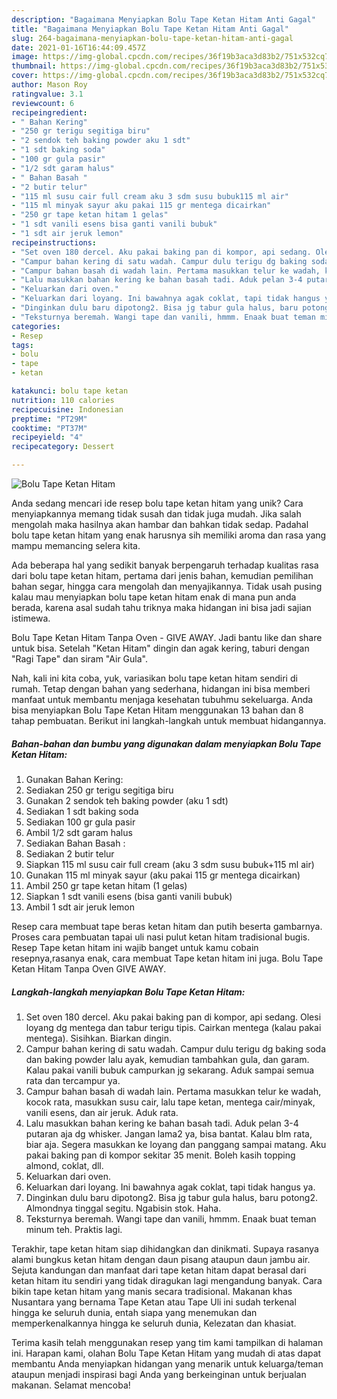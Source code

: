 ```yaml
---
description: "Bagaimana Menyiapkan Bolu Tape Ketan Hitam Anti Gagal"
title: "Bagaimana Menyiapkan Bolu Tape Ketan Hitam Anti Gagal"
slug: 264-bagaimana-menyiapkan-bolu-tape-ketan-hitam-anti-gagal
date: 2021-01-16T16:44:09.457Z
image: https://img-global.cpcdn.com/recipes/36f19b3aca3d83b2/751x532cq70/bolu-tape-ketan-hitam-foto-resep-utama.jpg
thumbnail: https://img-global.cpcdn.com/recipes/36f19b3aca3d83b2/751x532cq70/bolu-tape-ketan-hitam-foto-resep-utama.jpg
cover: https://img-global.cpcdn.com/recipes/36f19b3aca3d83b2/751x532cq70/bolu-tape-ketan-hitam-foto-resep-utama.jpg
author: Mason Roy
ratingvalue: 3.1
reviewcount: 6
recipeingredient:
- " Bahan Kering"
- "250 gr terigu segitiga biru"
- "2 sendok teh baking powder aku 1 sdt"
- "1 sdt baking soda"
- "100 gr gula pasir"
- "1/2 sdt garam halus"
- " Bahan Basah "
- "2 butir telur"
- "115 ml susu cair full cream aku 3 sdm susu bubuk115 ml air"
- "115 ml minyak sayur aku pakai 115 gr mentega dicairkan"
- "250 gr tape ketan hitam 1 gelas"
- "1 sdt vanili esens bisa ganti vanili bubuk"
- "1 sdt air jeruk lemon"
recipeinstructions:
- "Set oven 180 dercel. Aku pakai baking pan di kompor, api sedang. Olesi loyang dg mentega dan tabur terigu tipis. Cairkan mentega (kalau pakai mentega). Sisihkan. Biarkan dingin."
- "Campur bahan kering di satu wadah. Campur dulu terigu dg baking soda dan baking powder lalu ayak, kemudian tambahkan gula, dan garam. Kalau pakai vanili bubuk campurkan jg sekarang. Aduk sampai semua rata dan tercampur ya."
- "Campur bahan basah di wadah lain. Pertama masukkan telur ke wadah, kocok rata, masukkan susu cair, lalu tape ketan, mentega cair/minyak, vanili esens, dan air jeruk. Aduk rata."
- "Lalu masukkan bahan kering ke bahan basah tadi. Aduk pelan 3-4 putaran aja dg whisker. Jangan lama2 ya, bisa bantat. Kalau blm rata, biar aja. Segera masukkan ke loyang dan panggang sampai matang. Aku pakai baking pan di kompor sekitar 35 menit. Boleh kasih topping almond, coklat, dll."
- "Keluarkan dari oven."
- "Keluarkan dari loyang. Ini bawahnya agak coklat, tapi tidak hangus ya."
- "Dinginkan dulu baru dipotong2. Bisa jg tabur gula halus, baru potong2. Almondnya tinggal segitu. Ngabisin stok. Haha."
- "Teksturnya beremah. Wangi tape dan vanili, hmmm. Enaak buat teman minum teh. Praktis lagi."
categories:
- Resep
tags:
- bolu
- tape
- ketan

katakunci: bolu tape ketan 
nutrition: 110 calories
recipecuisine: Indonesian
preptime: "PT29M"
cooktime: "PT37M"
recipeyield: "4"
recipecategory: Dessert

---
```



![Bolu Tape Ketan Hitam](https://img-global.cpcdn.com/recipes/36f19b3aca3d83b2/751x532cq70/bolu-tape-ketan-hitam-foto-resep-utama.jpg)

Anda sedang mencari ide resep bolu tape ketan hitam yang unik? Cara menyiapkannya memang tidak susah dan tidak juga mudah. Jika salah mengolah maka hasilnya akan hambar dan bahkan tidak sedap. Padahal bolu tape ketan hitam yang enak harusnya sih memiliki aroma dan rasa yang mampu memancing selera kita.

Ada beberapa hal yang sedikit banyak berpengaruh terhadap kualitas rasa dari bolu tape ketan hitam, pertama dari jenis bahan, kemudian pemilihan bahan segar, hingga cara mengolah dan menyajikannya. Tidak usah pusing kalau mau menyiapkan bolu tape ketan hitam enak di mana pun anda berada, karena asal sudah tahu triknya maka hidangan ini bisa jadi sajian istimewa.

Bolu Tape Ketan Hitam Tanpa Oven - GIVE AWAY. Jadi bantu like dan share untuk bisa. Setelah &#34;Ketan Hitam&#34; dingin dan agak kering, taburi dengan &#34;Ragi Tape&#34; dan siram &#34;Air Gula&#34;.


Nah, kali ini kita coba, yuk, variasikan bolu tape ketan hitam sendiri di rumah. Tetap dengan bahan yang sederhana, hidangan ini bisa memberi manfaat untuk membantu menjaga kesehatan tubuhmu sekeluarga. Anda bisa menyiapkan Bolu Tape Ketan Hitam menggunakan 13 bahan dan 8 tahap pembuatan. Berikut ini langkah-langkah untuk membuat hidangannya.

<!--inarticleads1-->

##### Bahan-bahan dan bumbu yang digunakan dalam menyiapkan Bolu Tape Ketan Hitam:

1. Gunakan  Bahan Kering:
1. Sediakan 250 gr terigu segitiga biru
1. Gunakan 2 sendok teh baking powder (aku 1 sdt)
1. Sediakan 1 sdt baking soda
1. Sediakan 100 gr gula pasir
1. Ambil 1/2 sdt garam halus
1. Sediakan  Bahan Basah :
1. Sediakan 2 butir telur
1. Siapkan 115 ml susu cair full cream (aku 3 sdm susu bubuk+115 ml air)
1. Gunakan 115 ml minyak sayur (aku pakai 115 gr mentega dicairkan)
1. Ambil 250 gr tape ketan hitam (1 gelas)
1. Siapkan 1 sdt vanili esens (bisa ganti vanili bubuk)
1. Ambil 1 sdt air jeruk lemon


Resep cara membuat tape beras ketan hitam dan putih beserta gambarnya. Proses cara pembuatan tapai uli nasi pulut ketan hitam tradisional bugis. Resep Tape ketan hitam ini wajib banget untuk kamu cobain resepnya,rasanya enak, cara membuat Tape ketan hitam ini juga. Bolu Tape Ketan Hitam Tanpa Oven GIVE AWAY. 

<!--inarticleads2-->

##### Langkah-langkah menyiapkan Bolu Tape Ketan Hitam:

1. Set oven 180 dercel. Aku pakai baking pan di kompor, api sedang. Olesi loyang dg mentega dan tabur terigu tipis. Cairkan mentega (kalau pakai mentega). Sisihkan. Biarkan dingin.
1. Campur bahan kering di satu wadah. Campur dulu terigu dg baking soda dan baking powder lalu ayak, kemudian tambahkan gula, dan garam. Kalau pakai vanili bubuk campurkan jg sekarang. Aduk sampai semua rata dan tercampur ya.
1. Campur bahan basah di wadah lain. Pertama masukkan telur ke wadah, kocok rata, masukkan susu cair, lalu tape ketan, mentega cair/minyak, vanili esens, dan air jeruk. Aduk rata.
1. Lalu masukkan bahan kering ke bahan basah tadi. Aduk pelan 3-4 putaran aja dg whisker. Jangan lama2 ya, bisa bantat. Kalau blm rata, biar aja. Segera masukkan ke loyang dan panggang sampai matang. Aku pakai baking pan di kompor sekitar 35 menit. Boleh kasih topping almond, coklat, dll.
1. Keluarkan dari oven.
1. Keluarkan dari loyang. Ini bawahnya agak coklat, tapi tidak hangus ya.
1. Dinginkan dulu baru dipotong2. Bisa jg tabur gula halus, baru potong2. Almondnya tinggal segitu. Ngabisin stok. Haha.
1. Teksturnya beremah. Wangi tape dan vanili, hmmm. Enaak buat teman minum teh. Praktis lagi.


Terakhir, tape ketan hitam siap dihidangkan dan dinikmati. Supaya rasanya alami bungkus ketan hitam dengan daun pisang ataupun daun jambu air. Sejuta kandungan dan manfaat dari tape ketan hitam dapat berasal dari ketan hitam itu sendiri yang tidak diragukan lagi mengandung banyak. Cara bikin tape ketan hitam yang manis secara tradisional. Makanan khas Nusantara yang bernama Tape Ketan atau Tape Uli ini sudah terkenal hingga ke seluruh dunia, entah siapa yang menemukan dan memperkenalkannya hingga ke seluruh dunia, Kelezatan dan khasiat. 

Terima kasih telah menggunakan resep yang tim kami tampilkan di halaman ini. Harapan kami, olahan Bolu Tape Ketan Hitam yang mudah di atas dapat membantu Anda menyiapkan hidangan yang menarik untuk keluarga/teman ataupun menjadi inspirasi bagi Anda yang berkeinginan untuk berjualan makanan. Selamat mencoba!
